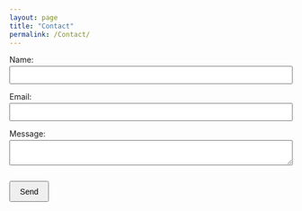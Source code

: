 ```yaml
---
layout: page
title: "Contact"
permalink: /Contact/
---
```

<style>
  .contact-form label {
    display: block;
    margin-bottom: 1em;
  }

  .contact-form input,
  .contact-form textarea {
    width: 100%;
    padding: 0.5em;
    margin-top: 0.2em;
    box-sizing: border-box;
  }

  .contact-form button {
    margin-top: 1em;
    padding: 0.6em 1.2em;
    font-size: 1em;
    cursor: pointer;
  }
</style>

<div class="contact-form">
  <form
    action="https://formspree.io/f/movegbgr"
    method="POST"
  >
    <label>
      Name:
      <input type="text" name="text">
    </label>
    <label>
      Email:
      <input type="email" name="email">
    </label>
    <label>
      Message:
      <textarea name="message"></textarea>
    </label>
    <button type="submit">Send</button>
  </form>
</div>
